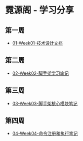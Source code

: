 # 霓源阁 - 学习分享

## 第一周
- [01-Week01-技术设计文档](01-Week01-技术设计文档.md)
## 第二周
- [02-Week02-脚手架学习笔记](02-Week02-脚手架学习笔记.md)
## 第三周
- [03-Week03-脚手架核心模块笔记](03-Week03-脚手架核心模块笔记.md)
## 第四周
- [04-Week04-命令注册和执行笔记](04-Week04-命令注册和执行笔记.md)
